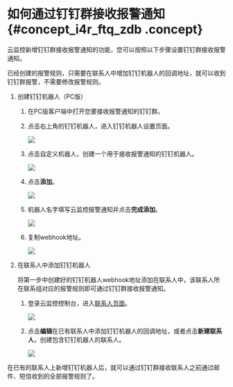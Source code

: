 # 如何通过钉钉群接收报警通知 {#concept_i4r_ftq_zdb .concept}

云监控新增钉钉群接收报警通知的功能，您可以按照以下步骤设置钉钉群接收报警通知。

已经创建的报警规则，只需要在联系人中增加钉钉机器人的回调地址，就可以收到钉钉群报警，不需要修改报警规则。

1.  创建钉钉机器人（PC版）
    1.  在PC版客户端中打开您要接收报警通知的钉钉群。
    2.  点击右上角的钉钉机器人，进入钉钉机器人设置页面。

        ![](http://static-aliyun-doc.oss-cn-hangzhou.aliyuncs.com/assets/img/6237/5193_zh-CN.png)

    3.  点击自定义机器人，创建一个用于接收报警通知的钉钉机器人。

        ![](http://static-aliyun-doc.oss-cn-hangzhou.aliyuncs.com/assets/img/6237/5194_zh-CN.png)

    4.  点击**添加**。

        ![](http://static-aliyun-doc.oss-cn-hangzhou.aliyuncs.com/assets/img/6237/5195_zh-CN.png)

    5.  机器人名字填写云监控报警通知并点击**完成添加**。

        ![](http://static-aliyun-doc.oss-cn-hangzhou.aliyuncs.com/assets/img/6237/5196_zh-CN.png)

    6.  复制webhook地址。

        ![](http://static-aliyun-doc.oss-cn-hangzhou.aliyuncs.com/assets/img/6237/5197_zh-CN.png)

2.  在联系人中添加钉钉机器人

    将第一步中创建好的钉钉机器人webhook地址添加在联系人中，该联系人所在联系组对应的报警规则即可通过钉钉群接收报警通知。

    1.  登录云监控控制台，进入[联系人页面](https://cms.console.aliyun.com/#/contact/list/)。

        ![](http://static-aliyun-doc.oss-cn-hangzhou.aliyuncs.com/assets/img/6237/5203_zh-CN.png)

    2.  点击**编辑**在已有联系人中添加钉钉机器人的回调地址，或者点击**新建联系人**，创建包含钉钉机器人的联系人。

        ![](http://static-aliyun-doc.oss-cn-hangzhou.aliyuncs.com/assets/img/6237/5204_zh-CN.jpg)


在已有的联系人上新增钉钉机器人后，就可以通过钉钉群接收联系人之前通过邮件、短信收到的全部报警规则了。

